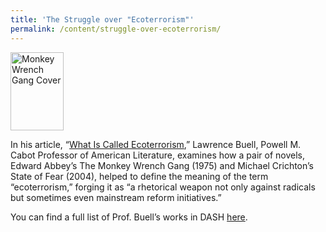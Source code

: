 ```yaml
---
title: 'The Struggle over "Ecoterrorism"'
permalink: /content/struggle-over-ecoterrorism/
---
```

<img src="{{site.baseurl}}/assets/img/imgres.jpeg" alt="Monkey Wrench Gang Cover" title="Monkey Wrench Gang Cover" class="floatright" height="125" width="85">

In his article, “[What Is Called Ecoterrorism](http://nrs.harvard.edu/urn-3:HUL.InstRepos:4262048),” Lawrence Buell, Powell M. Cabot Professor of American Literature, examines how a pair of novels, Edward Abbey’s The Monkey Wrench Gang (1975) and Michael Crichton’s State of Fear (2004), helped to define the meaning of the term “ecoterrorism,” forging it as “a rhetorical weapon not only against radicals but sometimes even mainstream reform initiatives.”

You can find a full list of Prof. Buell’s works in DASH [here](http://dash.harvard.edu/browse?authority=879af4c2f2cb8b492cd152af16d63aab&type=harvardAuthor).
